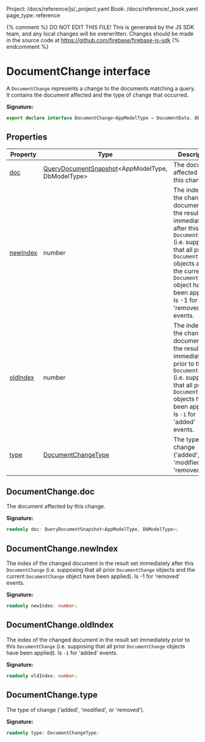 Project: /docs/reference/js/_project.yaml
Book: /docs/reference/_book.yaml
page_type: reference

{% comment %}
DO NOT EDIT THIS FILE!
This is generated by the JS SDK team, and any local changes will be
overwritten. Changes should be made in the source code at
https://github.com/firebase/firebase-js-sdk
{% endcomment %}

# DocumentChange interface
A `DocumentChange` represents a change to the documents matching a query. It contains the document affected and the type of change that occurred.

<b>Signature:</b>

```typescript
export declare interface DocumentChange<AppModelType = DocumentData, DbModelType extends DocumentData = DocumentData> 
```

## Properties

|  Property | Type | Description |
|  --- | --- | --- |
|  [doc](./firestore_.documentchange.md#documentchangedoc) | [QueryDocumentSnapshot](./firestore_.querydocumentsnapshot.md#querydocumentsnapshot_class)<!-- -->&lt;AppModelType, DbModelType&gt; | The document affected by this change. |
|  [newIndex](./firestore_.documentchange.md#documentchangenewindex) | number | The index of the changed document in the result set immediately after this <code>DocumentChange</code> (i.e. supposing that all prior <code>DocumentChange</code> objects and the current <code>DocumentChange</code> object have been applied). Is -1 for 'removed' events. |
|  [oldIndex](./firestore_.documentchange.md#documentchangeoldindex) | number | The index of the changed document in the result set immediately prior to this <code>DocumentChange</code> (i.e. supposing that all prior <code>DocumentChange</code> objects have been applied). Is <code>-1</code> for 'added' events. |
|  [type](./firestore_.documentchange.md#documentchangetype) | [DocumentChangeType](./firestore_.md#documentchangetype) | The type of change ('added', 'modified', or 'removed'). |

## DocumentChange.doc

The document affected by this change.

<b>Signature:</b>

```typescript
readonly doc: QueryDocumentSnapshot<AppModelType, DbModelType>;
```

## DocumentChange.newIndex

The index of the changed document in the result set immediately after this `DocumentChange` (i.e. supposing that all prior `DocumentChange` objects and the current `DocumentChange` object have been applied). Is -1 for 'removed' events.

<b>Signature:</b>

```typescript
readonly newIndex: number;
```

## DocumentChange.oldIndex

The index of the changed document in the result set immediately prior to this `DocumentChange` (i.e. supposing that all prior `DocumentChange` objects have been applied). Is `-1` for 'added' events.

<b>Signature:</b>

```typescript
readonly oldIndex: number;
```

## DocumentChange.type

The type of change ('added', 'modified', or 'removed').

<b>Signature:</b>

```typescript
readonly type: DocumentChangeType;
```
